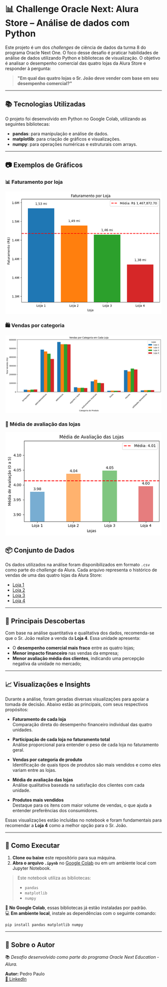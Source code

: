 
# 📊 Challenge Oracle Next: Alura Store – Análise de dados com Python

Este projeto é um dos *challenges* de ciência de dados da turma 8 do programa Oracle Next One. O foco desse desafio é praticar habilidades de análise de dados utilizando Python e bibliotecas de visualização. O objetivo é analisar o desempenho comercial das quatro lojas da Alura Store e responder à pergunta:

> **"Em qual das quatro lojas o Sr. João deve vender com base em seu desempenho comercial?"**

---

## 📚 Tecnologias Utilizadas

O projeto foi desenvolvido em Python no Google Colab, utilizando as seguintes bibliotecas:

- **pandas**: para manipulação e análise de dados.
- **matplotlib**: para criação de gráficos e visualizações.
- **numpy**: para operações numéricas e estruturais com arrays.

---

## 📷 Exemplos de Gráficos

### 📊 Faturamento por loja
![FATURAMENTO](Images/FATURAMENTO.png)

### 🛍️ Vendas por categoria
![CATEGORIA](Images/CATEGORIA.png)

### 🌟 Média de avaliação das lojas
![AVALIACAO](Images/AVALIACAO.png)

## 📦 Conjunto de Dados

Os dados utilizados na análise foram disponibilizados em formato `.csv` como parte do *challenge* da Alura. Cada arquivo representa o histórico de vendas de uma das quatro lojas da Alura Store:

- [Loja 1](https://raw.githubusercontent.com/alura-es-cursos/challenge1-data-science/refs/heads/main/base-de-dados-challenge-1/loja_1.csv)
- [Loja 2](https://raw.githubusercontent.com/alura-es-cursos/challenge1-data-science/refs/heads/main/base-de-dados-challenge-1/loja_2.csv)
- [Loja 3](https://raw.githubusercontent.com/alura-es-cursos/challenge1-data-science/refs/heads/main/base-de-dados-challenge-1/loja_3.csv)
- [Loja 4](https://raw.githubusercontent.com/alura-es-cursos/challenge1-data-science/refs/heads/main/base-de-dados-challenge-1/loja_4.csv)

---

## 🧠 Principais Descobertas

Com base na análise quantitativa e qualitativa dos dados, recomenda-se que o Sr. João realize a venda da **Loja 4**. Essa unidade apresenta:

- O **desempenho comercial mais fraco** entre as quatro lojas;
- **Menor impacto financeiro** nas vendas da empresa;
- **Menor avaliação média dos clientes**, indicando uma percepção negativa da unidade no mercado;

---

## 📈 Visualizações e Insights

Durante a análise, foram geradas diversas visualizações para apoiar a tomada de decisão. Abaixo estão as principais, com seus respectivos propósitos:

- **Faturamento de cada loja**  
  Comparação direta do desempenho financeiro individual das quatro unidades.

- **Participação de cada loja no faturamento total**  
  Análise proporcional para entender o peso de cada loja no faturamento geral.

- **Vendas por categoria de produto**  
  Identificação de quais tipos de produtos são mais vendidos e como eles variam entre as lojas.

- **Média de avaliação das lojas**  
  Análise qualitativa baseada na satisfação dos clientes com cada unidade.

- **Produtos mais vendidos**  
  Destaque para os itens com maior volume de vendas, o que ajuda a entender preferências dos consumidores.

Essas visualizações estão incluídas no notebook e foram fundamentais para recomendar a **Loja 4** como a melhor opção para o Sr. João.

---

## 🚀 Como Executar

1. **Clone ou baixe** este repositório para sua máquina.
2. **Abra o arquivo `.ipynb`** no [Google Colab](https://colab.research.google.com/) ou em um ambiente local com Jupyter Notebook.

> Este notebook utiliza as bibliotecas:
> - `pandas`
> - `matplotlib`
> - `numpy`

📌 **No Google Colab**, essas bibliotecas já estão instaladas por padrão.  
💻 **Em ambiente local**, instale as dependências com o seguinte comando:

```bash
pip install pandas matplotlib numpy
```

---

## 👤 Sobre o Autor

📚 *Desafio desenvolvido como parte do programa Oracle Next Education - Alura.*

**Autor:** Pedro Paulo  
[🔗 LinkedIn](https://www.linkedin.com/in/olipedropaulo/)
